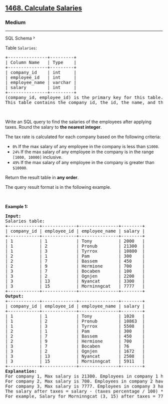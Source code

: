 <h2><a href="https://leetcode.com/problems/calculate-salaries/">1468. Calculate Salaries</a></h2><h3>Medium</h3><hr><div class="sql-schema-wrapper__3VBi"><a class="sql-schema-link__3cEg">SQL Schema<svg viewBox="0 0 24 24" width="1em" height="1em" class="icon__1Md2"><path fill-rule="evenodd" d="M10 6L8.59 7.41 13.17 12l-4.58 4.59L10 18l6-6z"></path></svg></a></div><div><p>Table <code>Salaries</code>:</p>

<pre>+---------------+---------+
| Column Name   | Type    |
+---------------+---------+
| company_id    | int     |
| employee_id   | int     |
| employee_name | varchar |
| salary        | int     |
+---------------+---------+
(company_id, employee_id) is the primary key for this table.
This table contains the company id, the id, the name, and the salary for an employee.
</pre>

<p>&nbsp;</p>

<p>Write an SQL query to find the salaries of the employees after applying taxes. Round the salary to <strong>the nearest integer</strong>.</p>

<p>The tax rate is calculated for each company based on the following criteria:</p>

<ul>
	<li><code>0%</code> If the max salary of any employee in the company is less than <code>$1000</code>.</li>
	<li><code>24%</code> If the max salary of any employee in the company is in the range <code>[1000, 10000]</code> inclusive.</li>
	<li><code>49%</code> If the max salary of any employee in the company is greater than <code>$10000</code>.</li>
</ul>

<p>Return the result table in <strong>any order</strong>.</p>

<p>The query result format is in the following example.</p>

<p>&nbsp;</p>
<p><strong class="example">Example 1:</strong></p>

<pre><strong>Input:</strong> 
Salaries table:
+------------+-------------+---------------+--------+
| company_id | employee_id | employee_name | salary |
+------------+-------------+---------------+--------+
| 1          | 1           | Tony          | 2000   |
| 1          | 2           | Pronub        | 21300  |
| 1          | 3           | Tyrrox        | 10800  |
| 2          | 1           | Pam           | 300    |
| 2          | 7           | Bassem        | 450    |
| 2          | 9           | Hermione      | 700    |
| 3          | 7           | Bocaben       | 100    |
| 3          | 2           | Ognjen        | 2200   |
| 3          | 13          | Nyancat       | 3300   |
| 3          | 15          | Morninngcat   | 7777   |
+------------+-------------+---------------+--------+
<strong>Output:</strong> 
+------------+-------------+---------------+--------+
| company_id | employee_id | employee_name | salary |
+------------+-------------+---------------+--------+
| 1          | 1           | Tony          | 1020   |
| 1          | 2           | Pronub        | 10863  |
| 1          | 3           | Tyrrox        | 5508   |
| 2          | 1           | Pam           | 300    |
| 2          | 7           | Bassem        | 450    |
| 2          | 9           | Hermione      | 700    |
| 3          | 7           | Bocaben       | 76     |
| 3          | 2           | Ognjen        | 1672   |
| 3          | 13          | Nyancat       | 2508   |
| 3          | 15          | Morninngcat   | 5911   |
+------------+-------------+---------------+--------+
<strong>Explanation:</strong> 
For company 1, Max salary is 21300. Employees in company 1 have taxes = 49%
For company 2, Max salary is 700. Employees in company 2 have taxes = 0%
For company 3, Max salary is 7777. Employees in company 3 have taxes = 24%
The salary after taxes = salary - (taxes percentage / 100) * salary
For example, Salary for Morninngcat (3, 15) after taxes = 7777 - 7777 * (24 / 100) = 7777 - 1866.48 = 5910.52, which is rounded to 5911.
</pre>
</div>
